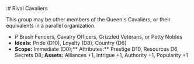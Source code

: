 :# Rival Cavaliers

This group may be other members of the Queen's Cavaliers, or their
equivalents in a parallel organization.

  - *P* Brash Fencers, Cavalry Officers, Grizzled Veterans, or Petty
    Nobles
  - **Ideals:** Pride (D10), Loyalty (D8), Country (D6)
  - **Scope:** Immediate (D0);** Attributes:** Prestige D10, Resources
    D6, Secrets D8; **Assets:** Alliances +1, Intrigue +1, Authority +1,
    Popularity +1

